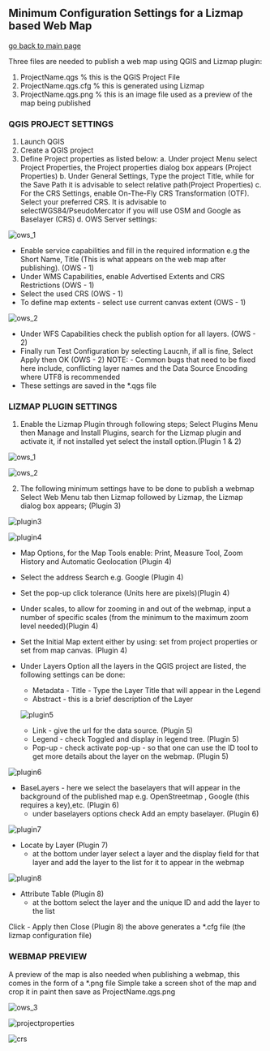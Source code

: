 ## Minimum Configuration Settings for a Lizmap based Web Map

[go back to main page](README.md)

Three files are needed to publish a web map using QGIS and Lizmap plugin:

1. ProjectName.qgs	        % this is the QGIS Project File
2. ProjectName.qgs.cfg		% this is generated using Lizmap 
3. ProjectName.qgs.png		% this is an image file used as a preview of the map being published

### QGIS PROJECT SETTINGS

1. Launch QGIS
2. Create a QGIS project
3. Define Project properties as listed below:
   a. Under project Menu select Project Properties, the Project properties dialog box appears (Project Properties)
   b. Under General Settings, Type the project Title, while for the Save Path it is advisable to select relative path(Project Properties)
   c. For the CRS Settings, enable On-The-Fly CRS Transformation (OTF). Select your preferred CRS. It is advisable to selectWGS84/PseudoMercator if you will use OSM and Google as Baselayer (CRS)
  d. OWS Server settings:
  
![ows_1](images/ows_1.png)

- Enable service capabilities and fill in the required information e.g the Short Name, Title (This is what appears on the web map after publishing). (OWS - 1)
- Under WMS Capabilities, enable Advertised Extents and CRS Restrictions (OWS - 1)
- Select the used CRS (OWS - 1)
- To define map extents - select use current canvas extent (OWS - 1)

![ows_2](images/ows_2.png)

- Under WFS Capabilities check the publish option for all layers. (OWS - 2)
- Finally run Test Configuration by selecting Laucnh, if all is fine, Select Apply then OK (OWS - 2)
  NOTE: - Common bugs that need to be fixed here include, conflicting layer names and the Data Source Encoding where UTF8 is recommended
- These settings are saved in the *.qgs file


		
### LIZMAP PLUGIN SETTINGS

1. Enable the Lizmap Plugin through following steps; Select Plugins Menu then Manage and Install Plugins, search for the Lizmap plugin and activate it, if not installed yet select the install option.(Plugin 1 & 2)

![ows_1](images/ows_1.png)

![ows_2](images/ows_2.png)

2. The following minimum settings have to be done to publish a webmap
Select Web Menu tab then Lizmap followed by Lizmap, the Lizmap dialog box appears; (Plugin 3) 

![plugin3](images/plugin3.png)

![plugin4](images/plugin4.png)

   * Map Options, for the Map Tools enable: Print, Measure Tool, Zoom History and Automatic Geolocation (Plugin 4) 
   * Select the address Search e.g. Google (Plugin 4) 
   * Set the pop-up click tolerance (Units here are pixels)(Plugin 4) 
   * Under scales, to allow for zooming in and out of the webmap, input a number of specific scales (from the minimum to the maximum zoom level needed)(Plugin 4) 
   * Set the Initial Map extent either by using: set from project properties or set from map canvas. (Plugin 4) 
   * Under Layers Option all the layers in the QGIS project are listed, the following settings can be done:
       - Metadata - Title - Type the Layer Title that will appear in the Legend
       - Abstract - this is a brief description of the Layer 
       
       ![plugin5](images/plugin5.png)
       
       - Link - give the url for the data source. (Plugin 5) 
       - Legend - check Toggled and display in legend tree. (Plugin 5) 
       - Pop-up - check activate pop-up - so that one can use the ID tool to get more details about the layer on the webmap. (Plugin 5)
       
   ![plugin6](images/plugin6.png)
       
   * BaseLayers - here we select the baselayers that will appear in the background of the published map e.g. OpenStreetmap , Google (this requires a key),etc. (Plugin 6) 
       - under baselayers options check Add an empty baselayer. (Plugin 6) 
       
   ![plugin7](images/plugin7.png)
       
   * Locate by Layer (Plugin 7) 
       - at the bottom under layer select a layer and the display field for that layer and add the layer to the list for it to appear in the webmap
       
   ![plugin8](images/plugin8.png)
       
   * Attribute Table (Plugin 8) 
       - at the bottom select the layer and the unique ID and add the layer to the list 
		
Click - Apply then Close (Plugin 8) 
the above generates a *.cfg file (the lizmap configuration file)
		 
### WEBMAP PREVIEW

A preview of the map is also needed when publishing a webmap, this comes in the form of a *.png file
Simple take a screen shot of the map and crop it in paint then save as ProjectName.qgs.png

![ows_3](images/ows_3.png)

![projectproperties](images/projectproperties.png)

![crs](images/crs.png)

